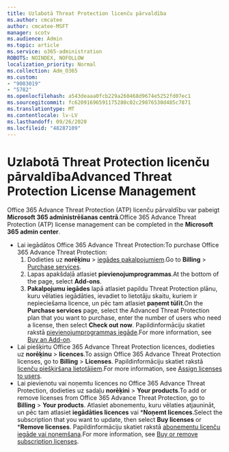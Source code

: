 ```yaml
---
title: Uzlabotā Threat Protection licenču pārvaldība
ms.author: cmcatee
author: cmcatee-MSFT
manager: scotv
ms.audience: Admin
ms.topic: article
ms.service: o365-administration
ROBOTS: NOINDEX, NOFOLLOW
localization_priority: Normal
ms.collection: Adm_O365
ms.custom:
- "9003019"
- "5782"
ms.openlocfilehash: a543deaaa0fcb229a260468d9674e5252fd07ec1
ms.sourcegitcommit: fc62091696591175280c02c29876530d485c7871
ms.translationtype: MT
ms.contentlocale: lv-LV
ms.lasthandoff: 09/26/2020
ms.locfileid: "48287109"
---
```

# <a name="advanced-threat-protection-license-management"></a><span data-ttu-id="e8764-102">Uzlabotā Threat Protection licenču pārvaldība</span><span class="sxs-lookup"><span data-stu-id="e8764-102">Advanced Threat Protection License Management</span></span>

<span data-ttu-id="e8764-103">Office 365 Advance Threat Protection (ATP) licenču pārvaldību var pabeigt  **Microsoft 365 administrēšanas centrā**.</span><span class="sxs-lookup"><span data-stu-id="e8764-103">Office 365 Advance Threat Protection (ATP) license management can be completed in the  **Microsoft 365 admin center**.</span></span>

- <span data-ttu-id="e8764-104">Lai iegādātos Office 365 Advance Threat Protection:</span><span class="sxs-lookup"><span data-stu-id="e8764-104">To purchase Office 365 Advance Threat Protection:</span></span>
    1. <span data-ttu-id="e8764-105">Dodieties uz **norēķinu**  >  [iegādes pakalpojumiem](https://go.microsoft.com/fwlink/p/?linkid=868433).</span><span class="sxs-lookup"><span data-stu-id="e8764-105">Go to **Billing** > [Purchase services](https://go.microsoft.com/fwlink/p/?linkid=868433).</span></span>
    2. <span data-ttu-id="e8764-106">Lapas apakšdaļā atlasiet **pievienojumprogrammas**.</span><span class="sxs-lookup"><span data-stu-id="e8764-106">At the bottom of the page, select **Add-ons**.</span></span>
    3. <span data-ttu-id="e8764-107">**Pakalpojumu iegādes** lapā atlasiet papildu Threat Protection plānu, kuru vēlaties iegādāties, ievadiet to lietotāju skaitu, kuriem ir nepieciešama licence, un pēc tam atlasiet **paņemt tūlīt**.</span><span class="sxs-lookup"><span data-stu-id="e8764-107">On the **Purchase services** page, select the Advanced Threat Protection plan that you want to purchase, enter the number of users who need a license, then select **Check out now**.</span></span> <span data-ttu-id="e8764-108">Papildinformāciju skatiet rakstā [pievienojumprogrammas iegāde](https://docs.microsoft.com/microsoft-365/commerce/buy-or-edit-an-add-on).</span><span class="sxs-lookup"><span data-stu-id="e8764-108">For more information, see [Buy an Add-on](https://docs.microsoft.com/microsoft-365/commerce/buy-or-edit-an-add-on).</span></span>
- <span data-ttu-id="e8764-109">Lai piešķirtu Office 365 Advance Threat Protection licences, dodieties uz **norēķinu**  >  **licences**.</span><span class="sxs-lookup"><span data-stu-id="e8764-109">To assign Office 365 Advance Threat Protection licenses, go to **Billing** > **Licenses**.</span></span> <span data-ttu-id="e8764-110">Papildinformāciju skatiet rakstā [licenču piešķiršana lietotājiem](https://docs.microsoft.com/microsoft-365/admin/manage/assign-licenses-to-users).</span><span class="sxs-lookup"><span data-stu-id="e8764-110">For more information, see [Assign licenses to users](https://docs.microsoft.com/microsoft-365/admin/manage/assign-licenses-to-users).</span></span>
- <span data-ttu-id="e8764-111">Lai pievienotu vai noņemtu licences no Office 365 Advance Threat Protection, dodieties uz sadaļu **norēķini**  >  **Your products**.</span><span class="sxs-lookup"><span data-stu-id="e8764-111">To add or remove licenses from Office 365 Advance Threat Protection, go to **Billing** > **Your products**.</span></span> <span data-ttu-id="e8764-112">Atlasiet abonementu, kuru vēlaties atjaunināt, un pēc tam atlasiet **iegādāties licences** vai \***Noņemt licences**.</span><span class="sxs-lookup"><span data-stu-id="e8764-112">Select the subscription that you want to update, then select **Buy licenses** or \***Remove licenses**.</span></span> <span data-ttu-id="e8764-113">Papildinformāciju skatiet rakstā [abonementu licenču iegāde vai noņemšana](https://docs.microsoft.com/microsoft-365/commerce/licenses/buy-licenses).</span><span class="sxs-lookup"><span data-stu-id="e8764-113">For more information, see [Buy or remove subscription licenses](https://docs.microsoft.com/microsoft-365/commerce/licenses/buy-licenses).</span></span>